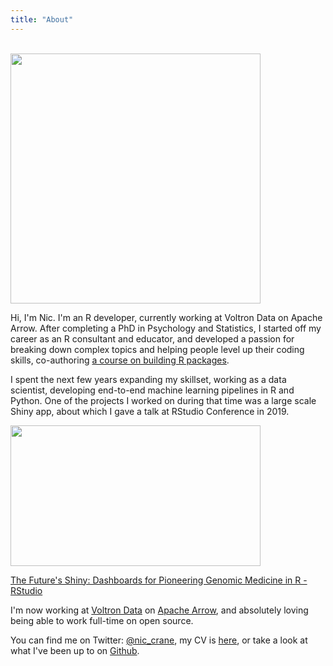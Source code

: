 ```yaml
---
title: "About"
---
```

<br/>
<img src="/./about_files/mehill.jpg" class="center" alt="" width="400px" height="400px"/>

Hi, I'm Nic.  I'm an R developer, currently working at Voltron Data on Apache Arrow.  After completing a PhD in Psychology and Statistics, I started off my career as an R consultant and educator, and developed a passion for breaking down complex topics and helping people level up their coding skills, co-authoring [a course on building R packages](https://www.datacamp.com/courses/developing-r-packages).

I spent the next few years expanding my skillset, working as a data scientist, developing end-to-end machine learning pipelines in R and Python.  One of the projects I worked on during that time was a large scale Shiny app, about which I gave a talk at RStudio Conference in 2019.

<p><a href="https://www.rstudio.com/resources/rstudioconf-2019/the-future-s-shiny-dashboards-for-pioneering-genomic-medicine-in-r/?wvideo=sbuepjctao"><img src="https://embed-fastly.wistia.com/deliveries/68d15f6eb36c93af3a905c438b37d5e5.jpg?image_play_button_size=2x&amp;image_crop_resized=960x540&amp;image_play_button=1&amp;image_play_button_color=4287c7e0" style="width: 400px; height: 225px;" width="400" height="225"></a></p><p><a href="https://www.rstudio.com/resources/rstudioconf-2019/the-future-s-shiny-dashboards-for-pioneering-genomic-medicine-in-r/?wvideo=sbuepjctao">The Future's Shiny: Dashboards for Pioneering Genomic Medicine in R - RStudio</a></p>

I'm now working at [Voltron Data](https://voltrondata.com/) on [Apache Arrow](https://arrow.apache.org/), and absolutely loving being able to work full-time on open source.

You can find me on Twitter: [@nic_crane](https://twitter.com/nic_crane), my CV is  [here](https://thisisnic.github.io/NCrane_CV_March_2021.pdf), or take a look at what I've been up to on [Github](https://github.com/thisisnic).


